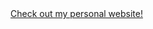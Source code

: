 <html>
  <body>
    <a href="http://jerryma90.com/" target="_blank">Check out my personal website!</a>
  </body>
</html>
